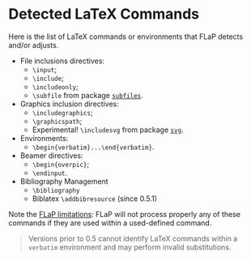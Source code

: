 # Detected LaTeX Commands

Here is the list of LaTeX commands or environments that FLaP detects and/or adjusts.

 * File inclusions directives:
    * `\input`;
    * `\include`;
    * `\includeonly`;
    * `\subfile` from package [`subfiles`](https://www.ctan.org/pkg/subfiles?lang=en).
 * Graphics inclusion directives:
    * `\includegraphics`;
    * `\graphicspath`;
    * Experimental! `\includesvg` from package [`svg`](https://www.ctan.org/pkg/svg?lang=en).
 * Environments:
    * `\begin{verbatim}...\end{verbatim}`.
 * Beamer directives:
    * `\begin{overpic}`;
    * `\endinput`.
 * Bibliography Management
    * `\bibliography`
    * Biblatex `\addbibresource` (since 0.5.1)
    
Note the [FLaP limitations](caveats): FLaP will not process properly any
of these commands if they are used within a used-defined command.

> Versions prior to 0.5 cannot identify LaTeX commands within a `verbatim`
environment and may perform invalid substitutions.

